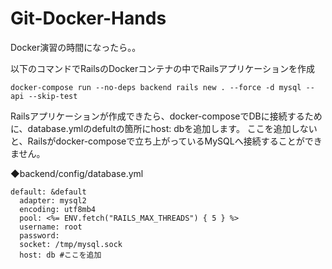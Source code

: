 # Git-Docker-Hands

Docker演習の時間になったら。。

以下のコマンドでRailsのDockerコンテナの中でRailsアプリケーションを作成

```
docker-compose run --no-deps backend rails new . --force -d mysql --api --skip-test
```

Railsアプリケーションが作成できたら、docker-composeでDBに接続するために、database.ymlのdefultの箇所にhost: dbを追加します。
ここを追加しないと、Railsがdocker-composeで立ち上がっているMySQLへ接続することができません。

◆backend/config/database.yml
```
default: &default
  adapter: mysql2
  encoding: utf8mb4
  pool: <%= ENV.fetch("RAILS_MAX_THREADS") { 5 } %>
  username: root
  password:
  socket: /tmp/mysql.sock
  host: db #ここを追加
```

```
```
```
```
